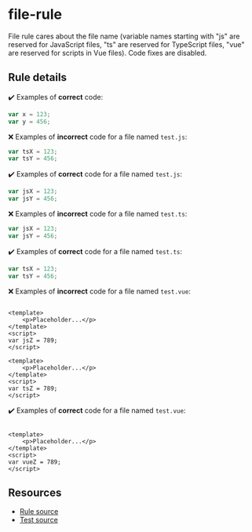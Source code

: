 [//]: # (This file is generated by eslint-docgen. Do not edit it directly.)

# file-rule

File rule cares about the file name (variable names starting with "js" are reserved for JavaScript files, "ts" are reserved for TypeScript files, "vue" are reserved for scripts in Vue files). Code fixes are disabled.

## Rule details

✔️ Examples of **correct** code:
```js
var x = 123;
var y = 456;
```

❌ Examples of **incorrect** code for a file named `test.js`:
```js
var tsX = 123;
var tsY = 456;
```

✔️ Examples of **correct** code for a file named `test.js`:
```js
var jsX = 123;
var jsY = 456;
```

❌ Examples of **incorrect** code for a file named `test.ts`:
```js
var jsX = 123;
var jsY = 456;
```

✔️ Examples of **correct** code for a file named `test.ts`:
```js
var tsX = 123;
var tsY = 456;
```

❌ Examples of **incorrect** code for a file named `test.vue`:
```vue

<template>
    <p>Placeholder...</p>
</template>
<script>
var jsZ = 789;
</script>

<template>
    <p>Placeholder...</p>
</template>
<script>
var tsZ = 789;
</script>
```

✔️ Examples of **correct** code for a file named `test.vue`:
```vue

<template>
    <p>Placeholder...</p>
</template>
<script>
var vueZ = 789;
</script>
```

## Resources

* [Rule source](/rules/file-rule.js)
* [Test source](/tests/file-rule.js)

